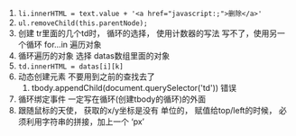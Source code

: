 1. `li.innerHTML = text.value + '<a href="javascript:;">删除</a>'`
2. `ul.removeChild(this.parentNode);`
3.  创建 tr里面的几个td时，  循环的选择， 使用计数器的写法  写不了，使用另一个循环  for...in 遍历对象
4. 循环遍历的对象  选择  datas数组里面的对象
5. `td.innerHTML = datas[i][k]`
6. 动态创建元素 不要用到之前的查找去了  
   1. tbody.appendChild(document.querySelector('td'))   错误
7.  循环绑定事件  一定写在循环(创建tbody的循环)的外面
8. 跟随鼠标的天使，   获取的x/y坐标是没有 单位的， 赋值给top/left的时候， 必须利用字符串的拼接，加上一个 ‘px’